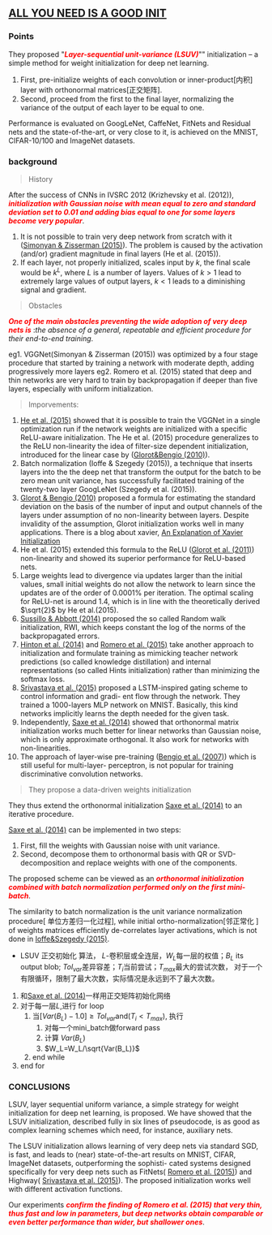## [ALL YOU NEED IS A GOOD INIT](http://arxiv.org/abs/1511.06422)

### Points

They proposed "<span style="color:red">***Layer-sequential unit-variance (LSUV)***</span>"" initialization – a simple method for weight initialization for deep net learning.


1. First, pre-initialize weights of each convolution or inner-product[内积] layer with orthonormal matrices[正交矩阵].
2. Second, proceed from the first to the final layer, normalizing the variance of the output of each layer to be equal to one.


Performance is evaluated on GoogLeNet, CaffeNet, FitNets and Residual nets and the state-of-the-art, or very close to it, is achieved on the MNIST, CIFAR-10/100 and ImageNet datasets.



### background


> History

After the success of CNNs in IVSRC 2012 (Krizhevsky et al. (2012)), <span style="color:red">***initialization with Gaussian noise with mean equal to zero and standard deviation set to 0.01 and adding bias equal to one for some layers become very popular***</span>.

1. It is not possible to train very deep network from scratch with it ([Simonyan & Zisserman (2015)](http://arxiv.org/abs/1409.1556)). The problem is caused by the activation (and/or) gradient magnitude in final layers (He et al. (2015)).
2. If each layer, not properly initialized, scales input by $k$, the final scale would be $k^L$, where $L$ is a number of layers. Values of $k > 1$ lead to extremely large values of output layers, $k < 1$ leads to a diminishing signal and gradient.

> Obstacles

<span style="color:red">***One of the main obstacles preventing the wide adoption of very deep nets is***</span> :*the absence of a general, repeatable and efficient procedure for their end-to-end training*.

eg1. VGGNet(Simonyan & Zisserman (2015)) was optimized by a four stage procedure that started by training a network with moderate depth, adding progressively more layers
eg2. Romero et al. (2015) stated that deep and thin networks are very hard to train by backpropagation if deeper than five layers, especially with uniform initialization.


> Imporvements:

1. [He et al. (2015)](https://arxiv.org/abs/1502.01852) showed that it is possible to train the VGGNet in a single optimization run if the network weights are initialized with a specific ReLU-aware initialization. The He et al. (2015) procedure generalizes to the ReLU non-linearity the idea of filter-size dependent initialization, introduced for the linear case by ([Glorot&Bengio (2010)](http://jmlr.org/proceedings/papers/v9/glorot10a/glorot10a.pdf)).
2. Batch normalization (Ioffe & Szegedy (2015)), a technique that inserts layers into the the deep net that transform the output for the batch to be zero mean unit variance, has successfully facilitated training of the twenty-two layer GoogLeNet (Szegedy et al. (2015)).
3. [Glorot & Bengio (2010)](http://jmlr.org/proceedings/papers/v9/glorot10a/glorot10a.pdf) proposed a formula for estimating the standard deviation on the basis of the number of input and output channels of the layers under assumption of no non-linearity between layers. Despite invalidity of the assumption, Glorot initialization works well in many applications. There is a blog about xavier, [An Explanation of Xavier Initialization](http://andyljones.tumblr.com/post/110998971763/an-explanation-of-xavier-initialization)
4. He et al. (2015) extended this formula to the ReLU ([Glorot et al. (2011)](http://www.jmlr.org/proceedings/papers/v15/glorot11a/glorot11a.pdf)) non-linearity and showed its superior performance for ReLU-based nets.
5. Large weights lead to divergence via updates larger than the initial values, small initial weights do not allow the network to learn since the updates are of the order of 0.0001% per iteration. The optimal scaling for ReLU-net is around 1.4, which is in line with the theoretically derived $\sqrt{2}$ by He et al.(2015).
6. [Sussillo & Abbott (2014)](http://arxiv.org/abs/1412.6558) proposed the so called Random walk initialization, RWI, which keeps constant the log of the norms of the backpropagated errors.
7. [Hinton et al. (2014)](https://arxiv.org/abs/1503.02531) and [Romero et al. (2015)](http://arxiv.org/abs/1412.6550) take another approach to initialization and formulate training as mimicking teacher network predictions (so called knowledge distillation) and internal representations (so called Hints initialization) rather than minimizing the softmax loss.
8. [Srivastava et al. (2015)](https://arxiv.org/abs/1507.06228) proposed a LSTM-inspired gating scheme to control information and gradi- ent flow through the network. They trained a 1000-layers MLP network on MNIST. Basically, this kind networks implicitly learns the depth needed for the given task.
9. Independently, [Saxe et al. (2014)](http://arxiv.org/abs/1312.6120) showed that orthonormal matrix initialization works much better for linear networks than Gaussian noise, which is only approximate orthogonal. It also work for networks with non-linearities.
10. The approach of layer-wise pre-training ([Bengio et al. (2007)](https://papers.nips.cc/paper/3048-greedy-layer-wise-training-of-deep-networks.pdf)) which is still useful for multi-layer- perceptron, is not popular for training discriminative convolution networks.


> They propose a data-driven weights initialization

They thus extend the orthonormal initialization [Saxe et al. (2014)](http://arxiv.org/abs/1312.6120) to an iterative procedure.

[Saxe et al. (2014)](http://arxiv.org/abs/1312.6120) can be implemented in two steps:
1. First, fill the weights with Gaussian noise with unit variance.
2. Second, decompose them to orthonormal basis with QR or SVD-decomposition and replace weights with one of the components.

The proposed scheme can be viewed as an <span style="color:red">***orthonormal initialization combined with batch normalization performed only on the first mini-batch***</span>.

The similarity to batch normalization is the unit variance normalization procedure[
单位方差归一化过程], while initial ortho-normalization[邻正常化
] of weights matrices efficiently de-correlates layer activations, which is not done in [Ioffe&Szegedy (2015)](http://arxiv.org/abs/1502.03167).



- LSUV 正交初始化 算法， $L$-卷积层或全连层，$W_L$每一层的权值；$B_L$ its output blob; $Tol_{var}$差异容差；$T_i$当前尝试；$T_{max}$最大的尝试次数， 对于一个有限循环，限制了最大次数，实际情况是永远到不了最大次数。
1. 和[Saxe et al. (2014)](http://arxiv.org/abs/1312.6120)一样用正交矩阵初始化网络
2. 对于每一层$L$,进行 for loop
    1. 当$[Var(B_L)-1.0]\ge Tol_{var} \text{and} (T_i<T_{max})$, 执行
        1. 对每一个mini_batch做forward pass
        2. 计算 $Var(B_L)$
        3. $W_L=W_L/\sqrt{Var(B_L)}$
    2. end while
3. end for


### CONCLUSIONS

LSUV, layer sequential uniform variance, a simple strategy for weight initialization for deep net learning, is proposed. We have showed that the LSUV initialization, described fully in six lines of pseudocode, is as good as complex learning schemes which need, for instance, auxiliary nets.

The LSUV initialization allows learning of very deep nets via standard SGD, is fast, and leads to (near) state-of-the-art results on MNIST, CIFAR, ImageNet datasets, outperforming the sophisti- cated systems designed specifically for very deep nets such as FitNets( [Romero et al. (2015)](http://arxiv.org/abs/1412.6550)) and Highway( [Srivastava et al. (2015)](http://arxiv.org/abs/1507.06228)). The proposed initialization works well with different activation functions.

Our experiments <span style="color:red">***confirm the finding of Romero et al. (2015) that very thin, thus fast and low in parameters, but deep networks obtain comparable or even better performance than wider, but shallower ones***</span>.
